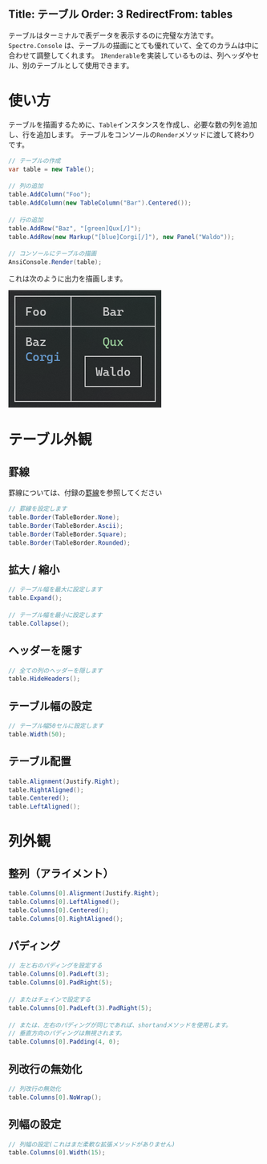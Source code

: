 Title: テーブル
Order: 3
RedirectFrom: tables
---

テーブルはターミナルで表データを表示するのに完璧な方法です。
`Spectre.Console` は、テーブルの描画にとても優れていて、全てのカラムは中に合わせて調整してくれます。
`IRenderable`を実装しているものは、列ヘッダやセル、別のテーブルとして使用できます。

# 使い方

<!------------------------->
<!--- USAGE             --->
<!------------------------->

テーブルを描画するために、`Table`インスタンスを作成し、必要な数の列を追加し、行を追加します。
テーブルをコンソールの`Render`メソッドに渡して終わりです。

```csharp
// テーブルの作成
var table = new Table();

// 列の追加
table.AddColumn("Foo");
table.AddColumn(new TableColumn("Bar").Centered());

// 行の追加
table.AddRow("Baz", "[green]Qux[/]");
table.AddRow(new Markup("[blue]Corgi[/]"), new Panel("Waldo"));

// コンソールにテーブルの描画
AnsiConsole.Render(table);
```

これは次のように出力を描画します。

![Table](../assets/images/table.png)

# テーブル外観

<!------------------------->
<!--- TABLE APPEARANCE  --->
<!------------------------->

## 罫線

罫線については、付録の[罫線](xref:borders)を参照してください

```csharp
// 罫線を設定します
table.Border(TableBorder.None);
table.Border(TableBorder.Ascii);
table.Border(TableBorder.Square);
table.Border(TableBorder.Rounded);
```

## 拡大 / 縮小

```csharp
// テーブル幅を最大に設定します
table.Expand();

// テーブル幅を最小に設定します
table.Collapse();
```

## ヘッダーを隠す

```csharp
// 全ての列のヘッダーを隠します
table.HideHeaders();
```

## テーブル幅の設定

```csharp
// テーブル幅50セルに設定します
table.Width(50);
```

## テーブル配置

```csharp
table.Alignment(Justify.Right);
table.RightAligned();
table.Centered();
table.LeftAligned();
```

# 列外観

<!------------------------->
<!--- COLUMN APPEARANCE --->
<!------------------------->

## 整列（アライメント）

```csharp
table.Columns[0].Alignment(Justify.Right);
table.Columns[0].LeftAligned();
table.Columns[0].Centered();
table.Columns[0].RightAligned();
```

## パディング

```csharp
// 左と右のパディングを設定する
table.Columns[0].PadLeft(3);
table.Columns[0].PadRight(5);

// またはチェインで設定する
table.Columns[0].PadLeft(3).PadRight(5);

// または、左右のパディングが同じであれば、shortandメソッドを使用します。
// 垂直方向のパディングは無視されます。
table.Columns[0].Padding(4, 0);
```

## 列改行の無効化

```csharp
// 列改行の無効化
table.Columns[0].NoWrap();
```

## 列幅の設定

```csharp
// 列幅の設定(これはまだ柔軟な拡張メソッドがありません)
table.Columns[0].Width(15);
```